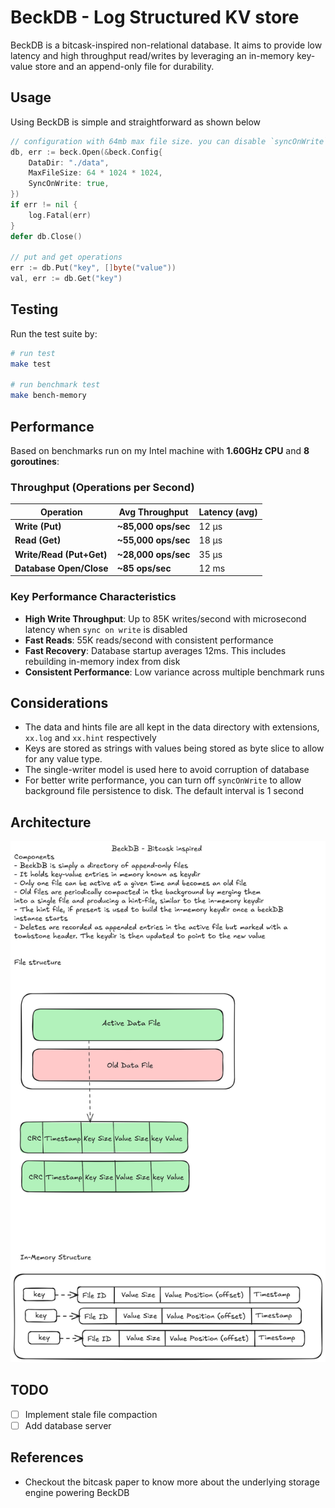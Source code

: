 # BeckDB - Log Structured KV store

BeckDB is a bitcask-inspired non-relational database. It aims to provide low latency and high throughput read/writes by leveraging an in-memory key-value store and an append-only file for durability.

## Usage

Using BeckDB is simple and straightforward as shown below

```go
// configuration with 64mb max file size. you can disable `syncOnWrite` for better write performance at the expense of strong durability
db, err := beck.Open(&beck.Config{
    DataDir: "./data",
    MaxFileSize: 64 * 1024 * 1024,
    SyncOnWrite: true,
})
if err != nil {
    log.Fatal(err)
}
defer db.Close()

// put and get operations
err := db.Put("key", []byte("value"))
val, err := db.Get("key")
```

## Testing

Run the test suite by:

```bash
# run test
make test

# run benchmark test
make bench-memory
```

## Performance

Based on benchmarks run on my Intel machine with **1.60GHz CPU** and **8 goroutines**:

### Throughput (Operations per Second)

| Operation                | Avg Throughput      | Latency (avg) |
| ------------------------ | ------------------- | ------------- |
| **Write (Put)**          | **~85,000 ops/sec** | 12 μs         |
| **Read (Get)**           | **~55,000 ops/sec** | 18 μs         |
| **Write/Read (Put+Get)** | **~28,000 ops/sec** | 35 μs         |
| **Database Open/Close**  | **~85 ops/sec**     | 12 ms         |

### Key Performance Characteristics

-   **High Write Throughput**: Up to 85K writes/second with microsecond latency when `sync on write` is disabled
-   **Fast Reads**: 55K reads/second with consistent performance
-   **Fast Recovery**: Database startup averages 12ms. This includes rebuilding in-memory index from disk
-   **Consistent Performance**: Low variance across multiple benchmark runs

## Considerations

-   The data and hints file are all kept in the data directory with extensions, `xx.log` and `xx.hint` respectively
-   Keys are stored as strings with values being stored as byte slice to allow for any value type.
-   The single-writer model is used here to avoid corruption of database
-   For better write performance, you can turn off `syncOnWrite` to allow background file persistence to disk. The default interval is 1 second

## Architecture

![Architecture](./architecture.png)

## TODO

-   [ ] Implement stale file compaction
-   [ ] Add database server

## References

-   Checkout the bitcask paper to know more about the underlying storage engine powering BeckDB
